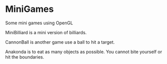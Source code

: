 # MiniGames
Some mini games using OpenGL

MiniBilliard is a mini version of billiards.

CannonBall is another game use a ball to hit a target. 

Anakonda is to eat as many objects as possible. You cannot bite yourself or hit the boundaries.  
